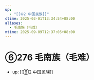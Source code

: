 ```yaml
---
up:
  - "[[⑥2 中国民族]]"
ctime: 2025-03-01T13:34:54+08:00
aliases:
  - 毛南族（毛难）
mtime: 2025-09-09T12:37:05+08:00
---
```


# ⑥276 毛南族（毛难）

- up: [[⑥2 中国民族]]
